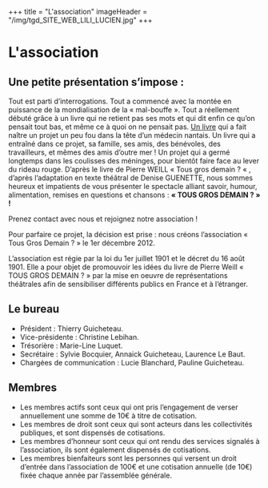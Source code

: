 +++
title = "L'association"
imageHeader = "/img/tgd_SITE_WEB_LILI_LUCIEN.jpg"
+++

# L'association

## Une petite présentation s’impose :

Tout est parti d’interrogations. Tout a commencé avec la montée en puissance de la mondialisation de la « mal-bouffe ». Tout a réellement débuté grâce à un livre qui ne retient pas ses mots et qui dit enfin ce qu’on pensait tout bas, et même ce à quoi on ne pensait  pas. [Un livre](https://livre.fnac.com/a1961357/Pierre-Weill-Tous-gros-demain "Acheter le livre") qui a fait naître un projet un peu fou dans la tête d’un médecin nantais. Un livre qui a entraîné dans ce projet, sa famille, ses amis, des bénévoles, des travailleurs, et mêmes des amis d’outre mer ! Un projet qui a germé longtemps dans les coulisses des méninges, pour bientôt faire face au lever du rideau rouge. D’après le livre de Pierre WEILL « Tous gros demain ? « , d’après l’adaptation en texte théâtral de Denise GUENETTE, nous sommes heureux et impatients de vous présenter le spectacle alliant savoir, humour, alimentation, remises en questions et chansons : **« TOUS GROS DEMAIN ? » !**

Prenez contact avec nous et rejoignez notre association !

Pour parfaire ce projet, la décision est prise : nous créons l’association « Tous Gros Demain ? » le 1er décembre 2012.

L’association est régie par la loi du 1er juillet 1901 et le décret du 16 août 1901. Elle a pour objet de promouvoir les idées du livre de Pierre Weill « TOUS GROS DEMAIN ? » par la mise en oeuvre de représentations théâtrales afin de sensibiliser différents publics en France et à l’étranger.


## Le bureau

- Président : Thierry Guicheteau.
- Vice-présidente : Christine Lebihan.
- Trésorière : Marie-Line Luquet.
- Secrétaire : Sylvie Bocquier, Annaick Guicheteau, Laurence Le Baut.
- Chargées de communication : Lucie Blanchard, Pauline Guicheteau.



## Membres

- Les membres actifs sont ceux qui ont pris l’engagement de verser annuellement une somme de 10€ à titre de cotisation.
- Les membres de droit sont ceux qui sont acteurs dans les collectivités publiques, et sont dispensés de cotisations.
- Les membres d’honneur sont ceux qui ont rendu des services signalés à l’association, ils sont également dispensés de cotisations.
- Les membres bienfaiteurs sont les personnes qui versent un droit d’entrée dans l’association de 100€ et une cotisation annuelle (de 10€) fixée chaque année par l’assemblée générale.
